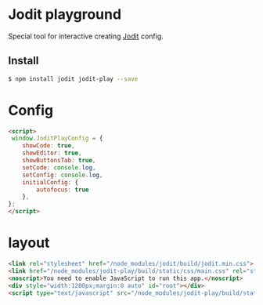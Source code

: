 # Jodit playground
Special tool for interactive creating [Jodit](https://xdsoft.net/jodit/) config.


## Install
```bash
$ npm install jodit jodit-play --save
```
# Config
```html
<script>
 window.JoditPlayConfig = {
	showCode: true,
	showEditor: true,
	showButtonsTab: true,
	setCode: console.log,
	setConfig: console.log,
	initialConfig: {
		autofocus: true
	},
};
</script>
```

# layout
```html
<link rel="stylesheet" href="/node_modules/jodit/build/jodit.min.css">
<link href="/node_modules/jodit-play/build/static/css/main.css" rel="stylesheet"></head><body>
<noscript>You need to enable JavaScript to run this app.</noscript>
<div style="width:1200px;margin:0 auto" id="root"></div>
<script type="text/javascript" src="/node_modules/jodit-play/build/static/js/main.js"></script>
```



